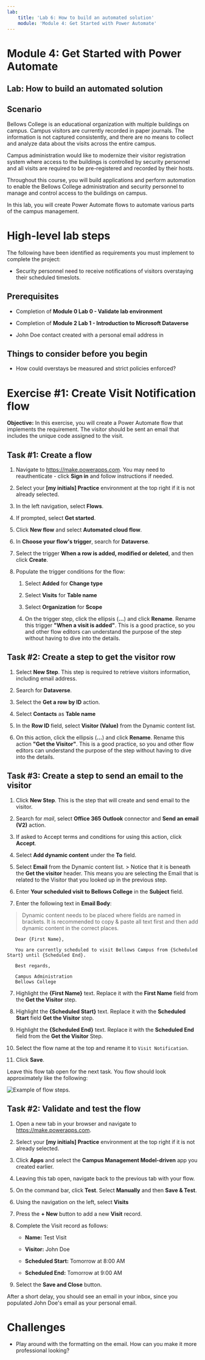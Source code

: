 ```yaml
---
lab:
    title: 'Lab 6: How to build an automated solution'
    module: 'Module 4: Get Started with Power Automate'
---
```


# Module 4: Get Started with Power Automate
## Lab: How to build an automated solution

## Scenario

Bellows College is an educational organization with multiple buildings on
campus. Campus visitors are currently recorded in paper journals. The
information is not captured consistently, and there are no means to collect and
analyze data about the visits across the entire campus.

Campus administration would like to modernize their visitor registration system
where access to the buildings is controlled by security personnel and all visits
are required to be pre-registered and recorded by their hosts.

Throughout this course, you will build applications and perform automation to
enable the Bellows College administration and security personnel to manage and
control access to the buildings on campus.

In this lab, you will create Power Automate flows to automate various parts of
the campus management.

# High-level lab steps

The following have been identified as requirements you must implement to
complete the project:

-   Security personnel need to receive notifications of visitors overstaying
    their scheduled timeslots.

## Prerequisites

-   Completion of **Module 0 Lab 0 - Validate lab environment**

-   Completion of **Module 2 Lab 1 - Introduction to Microsoft Dataverse**

-   John Doe contact created with a personal email address in

## Things to consider before you begin

-   How could overstays be measured and strict policies enforced?

# Exercise \#1: Create Visit Notification flow

**Objective:** In this exercise, you will create a Power Automate flow that
implements the requirement. The visitor should be sent an email that includes
the unique code assigned to the visit.

## Task \#1: Create a flow

1.  Navigate to <https://make.powerapps.com>. You may need to reauthenticate - click **Sign in** and follow instructions if needed.

2.  Select your **[my initials] Practice** environment at the top right if it is
    not already selected.

2.  In the left navigation, select **Flows**.

4.  If prompted, select **Get started**.

5.  Click **New flow** and select **Automated cloud flow**.

6.  In **Choose your flow's trigger**, search for **Dataverse**.

7.  Select the trigger **When a row is added, modified or deleted**, and then
    click **Create**.

8.  Populate the trigger conditions for the flow:

    1.  Select **Added** for **Change type**

    2.  Select **Visits** for **Table name**

    3.  Select **Organization** for **Scope**

    4.  On the trigger step, click the ellipsis (**...**) and click **Rename**.
        Rename this trigger **"When a visit is added"**. This is a good
        practice, so you and other flow editors can understand the purpose of
        the step without having to dive into the details.

## Task \#2: Create a step to get the visitor row

1.  Select **New Step**. This step is required to retrieve visitors information,
    including email address.

2.  Search for **Dataverse**.

3.  Select the **Get a row by ID** action.

4.  Select **Contacts** as **Table name**

5.  In the **Row ID** field, select **Visitor (Value)** from the Dynamic
        content list.

6.  On this action, click the ellipsis (**...**) and click **Rename**.
        Rename this action **"Get the Visitor"**. This is a good practice, so
        you and other flow editors can understand the purpose of the step
        without having to dive into the details.

## Task \#3: Create a step to send an email to the visitor

1.  Click **New Step**. This is the step that will create and send email to the
    visitor.

2.  Search for *mail*, select **Office 365 Outlook** connector and **Send an
    email (V2)** action.

3.  If asked to Accept terms and conditions for using this action, click
        **Accept**.

4.  Select **Add dynamic content** under the **To** field. 
    
5.  Select **Email** from the Dynamic content list.
        > Notice that it is beneath the **Get the visitor** header. This means you
        are selecting the Email that is related to the Visitor that you looked
        up in the previous step.

5.  Enter **Your scheduled visit to Bellows College** in the **Subject**
        field.

6.  Enter the following text in **Email Body**:

>   Dynamic content needs to be placed where fields are named in brackets. It is
>   recommended to copy & paste all text first and then add dynamic content in
>   the correct places.

~~~~~~~~~~~~~~~~~~~~~~~~~~~~~~~~~~~~~~~~~~~~~~~~~~~~~~~~~~~~~~~~~~~~~~~~~~~~~~~~
   Dear {First Name},

   You are currently scheduled to visit Bellows Campus from {Scheduled Start} until {Scheduled End}.

   Best regards,

   Campus Administration
   Bellows College
~~~~~~~~~~~~~~~~~~~~~~~~~~~~~~~~~~~~~~~~~~~~~~~~~~~~~~~~~~~~~~~~~~~~~~~~~~~~~~~~

7.  Highlight the **{First Name}** text. Replace it with the **First Name**
        field from the **Get the Visitor** step.

8.  Highlight the **{Scheduled Start}** text. Replace it with the **Scheduled
        Start** field **Get the Visitor** step.

9.  Highlight the **{Scheduled End}** text. Replace it with the **Scheduled
        End** field from the **Get the Visitor** Step.

10.  Select the flow name at the top and rename it to `Visit
        Notification`.

11.  Click **Save**.

Leave this flow tab open for the next task. You flow should look
    approximately like the following:

![Example of flow steps.](media/4-Flow.png)

## Task \#2: Validate and test the flow

1.  Open a new tab in your browser and navigate to <https://make.powerapps.com>.

2.  Select your **[my initials] Practice** environment at the top right if it is
    not already selected.

3.  Click **Apps** and select the **Campus Management Model-driven** app you
    created earlier.

3.  Leaving this tab open, navigate back to the previous tab with your flow.

4.  On the command bar, click **Test**. Select **Manually** and then **Save &
    Test**.

5.  Using the navigation on the left, select **Visits**

6. Press the **+ New** button to add a new **Visit** record.

7. Complete the Visit record as follows:

    -   **Name:** Test Visit

    -   **Visitor:** John Doe

    -   **Scheduled Start:** Tomorrow at 8:00 AM

    -   **Scheduled End:** Tomorrow at 9:00 AM

8. Select the **Save and Close** button.

After a short delay, you should see an email in your inbox, since you populated John Doe's email as your personal email. 

# Challenges

-   Play around with the formatting on the email. How can you make it more professional looking? 
